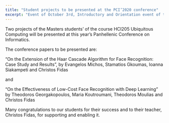 ```yaml
---
title: "Student projects to be presented at the PCI’2020 conference"
excerpt: "Event of October 3rd, Introductory and Orientation event of the HCI Master for academic year 2019-2020"
---
```


Two projects of the Masters students’ of the course HCI205 Ubiquitous Computing will be presented at this year’s Panhellenic Conference on Informatics.

The conference papers to be presented are:

“On the Extension of the Haar Cascade Algorithm for Face Recognition: Case Study and Results”, by Evangelos Michos, Stamatios Gkoumas, Ioanna Siakampeti and Christos Fidas

and

“On the Effectiveness of Low-Cost Face Recognition with Deep Learning”
by Theodoros Georgakopoulos, Maria Koutroumani, Theodoros Moulias and Christos Fidas

Many congratulations to our students for their success and to their teacher, Christos Fidas, for supporting and enabling it.
